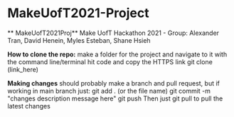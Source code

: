# MakeUofT2021-Project
**
MakeUofT2021Proj**
Make UofT Hackathon 2021 - Group: Alexander Tran, David Henein, Myles Esteban, Shane Hsieh

**How to clone the repo:**
make a folder for the project and navigate to it with the command line/terminal
hit code and copy the HTTPS link
git clone (link_here)

**Making changes**
should probably make a branch and pull request, but if working in main branch just:
git add . (or the file name)
git commit -m "changes description message here"
git push
Then just git pull to pull the latest changes
